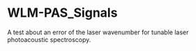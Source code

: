 # WLM-PAS_Signals

A test about an error of the laser wavenumber for tunable laser photoacoustic spectroscopy.